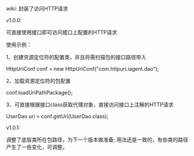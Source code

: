 wiki:
封装了访问HTTP请求

v1.0.0:

可直接使用接口即可访问接口上配置的HTTP请求

使用示例：

1、创建资源定位符的配置类，并且将需扫描包的接口路径带入

HttpUriConf conf = new HttpUriConf("com.httpuri.iagent.dao");

2、加载资源定位符的包配置

conf.loadUriPathPackage();

3、可直接根据接口class获取代理对象，直接访问接口上注解的HTTP请求

UserDao uri = conf.getUri(UserDao.class);

v1.0.1:

调整了底层类所在包路径，为下一个版本做准备;
用法还是一致的，有些类的路径产生了一些变化，可调整。
